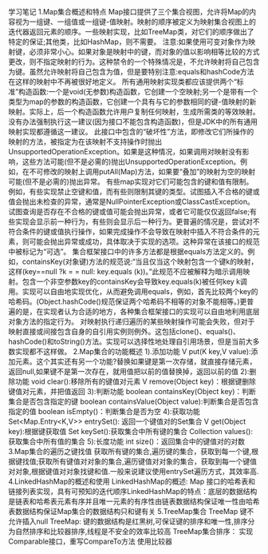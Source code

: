 学习笔记
1.Map集合概述和特点
Map接口提供了三个集合视图，允许将Map的内容视为一组键、一组值或一组键-值映射。映射的顺序被定义为映射集合视图上的迭代器返回元素的顺序。一些映射实现，比如TreeMap类，对它们的顺序做出了特定的保证;其他类，比如HashMap，则不需要。
注意:如果使用可变对象作为映射键，必须非常小心。如果对象是映射中的键，而对象的值以影响相等比较的方式更改，则不指定映射的行为。这种禁令的一个特殊情况是，不允许映射将自己包含为键。虽然允许映射将自己包含为值，但是要特别注意:equals和hashCode方法在这样的映射中不再被很好地定义。
所有通用映射实现类都应该提供两个“标准”构造函数:一个是void(无参数)构造函数，它创建一个空映射;另一个是带有一个类型为map的参数的构造函数，它创建一个具有与它的参数相同的键-值映射的新映射。实际上，后一个构造函数允许用户复制任何映射，生成所需类的等效映射。没有办法强制执行这一建议(因为接口不能包含构造函数)，但是JDK中的所有通用映射实现都遵循这一建议。
此接口中包含的“破坏性”方法，即修改它们所操作的映射的方法，被指定为在该映射不支持操作时抛出UnsupportedOperationException。如果是这种情况，如果调用对映射没有影响，这些方法可能(但不是必需的)抛出UnsupportedOperationException。例如，在不可修改的映射上调用putAll(Map)方法，如果要“叠加”的映射为空的映射可能(但不是必需的)抛出异常。
有些map实现对它们可能包含的键和值有限制。例如，有些实现禁止空键和值，而有些则限制其键的类型。试图插入不合格的键或值会抛出未检查的异常，通常是NullPointerException或ClassCastException。试图查询是否存在不合格的键或值可能会抛出异常，或者它可能仅仅返回false;有些实现会显示前一种行为，有些则会显示后一种行为。更普遍的情况是，尝试对不符合条件的键或值执行操作，如果完成操作不会导致在映射中插入不符合条件的元素，则可能会抛出异常或成功，具体取决于实现的选项。这种异常在该接口的规范中被标记为“可选”。
集合框架接口中的许多方法都是根据equals方法定义的。例如，containsKey(对象键)方法的规范说:“当且仅当这个映射包含一个键k的映射，这样(key==null ?k = = null: key.equals (k))。”此规范不应被解释为暗示调用映射。包含一个非空参数key的containsKey会导致key.equals(k)被任何key k调用。实现可以自由地实现优化，从而避免调用equals，例如，首先比较两个key的哈希码。(Object.hashCode()规范保证两个哈希码不相等的对象不能相等。)更普遍的是，在实现者认为合适的地方，各种集合框架接口的实现可以自由地利用底层对象方法的指定行为。
对映射执行递归遍历的某些映射操作可能会失败，但对于映射直接或间接包含自身的自引用实例则例外。这包括clone()、equals()、hashCode()和toString()方法。实现可以选择性地处理自引用场景，但是当前大多数实现都不这样做。
2.Map集合的功能概述
1).添加功能
V put(K key,V value):添加元素。这个其实还有另一个功能?替换如果键是第一次存储，就直接存储元素，返回null,如果键不是第一次存在，就用值把以前的值替换掉，返回以前的值
2):删除功能
void clear():移除所有的键值对元素 V remove(Object key)：根据键删除键值对元素，并把值返回
3):判断功能
boolean containsKey(Object key)：判断集合是否包含指定的键
boolean containsValue(Object value):判断集合是否包含指定的值
boolean isEmpty()：判断集合是否为空
4):获取功能
Set<Map.Entry<K,V>> entrySet(): 返回一个键值对的Set集合
V get(Object key):根据键获取值
Set keySet():获取集合中所有键的集合
Collection values():获取集合中所有值的集合
5):长度功能
int size()：返回集合中的键值对的对数
3.Map集合的遍历之键找值
获取所有键的集合,遍历键的集合，获取到每一个键,根据键找值;获取所有键值对对象的集合,遍历键值对对象的集合，获取到每一个键值对对象,根据键值对对象找键和值.一般来说建议使用entrySet遍历方式，其效率高.
4.LinkedHashMap的概述和使用
LinkedHashMap的概述:	Map 接口的哈希表和链接列表实现，具有可预知的迭代顺序LinkedHashMap的特点：底层的数据结构是链表和哈希表元素有序并且唯一元素的有序性由链表数据结构保证唯一性由哈希表数据结构保证Map集合的数据结构只和键有关
5.TreeMap集合
TreeMap 键不允许插入null
TreeMap: 键的数据结构是红黑树,可保证键的排序和唯一性,排序分为自然排序和比较器排序,线程是不安全的效率比较高
TreeMap集合排序：
实现Comparable接口，重写CompareTo方法
使用比较器
